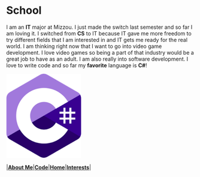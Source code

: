 # School

I am an **IT** major at Mizzou. I just made the switch last semester and so far I am loving it. 
I switched from **CS** to IT because IT gave me more freedom to try different fields that I am interested in and IT gets me ready for the real world.
I am thinking right now that I want to go into video game development. I love video games so being a part of that industry would be a great job to have as an adult. 
I am also really into software development. I love to write code and so far my **favorite** language is **C#**!

<img src = "/Pictures/cSharp.png" alt = "drawing" width = "200"/>


|[**About Me**](/AboutMe.md)|[**Code**](/Code.md)|[**Home**](/README.md)|[**Interests**](Interests.md)|
